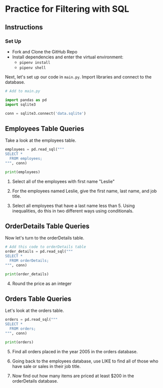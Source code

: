 # Practice for Filtering with SQL

## Instructions

### Set Up

* Fork and Clone the GitHub Repo
* Install dependencies and enter the virtual environment:
    * `pipenv install`
    * `pipenv shell`

Next, let's set up our code in `main.py`. Import libraries and connect to the database.

```python
# Add to main.py

import pandas as pd
import sqlite3

conn = sqlite3.connect('data.sqlite')
```
## Employees Table Queries

Take a look at the employees table.

```python
employees = pd.read_sql("""
SELECT *
  FROM employees;
""", conn)

print(employees)
```

1. Select all of the employees with first name "Leslie"

2. For the employees named Leslie, give the first name, last name, and job title.

3. Select all employees that have a last name less than 5. Using inequalities, do this in two different ways using conditionals.

## OrderDetails Table Queries

Now let's turn to the orderDetails table.

```python
# Add this code to orderDetails table
order_details = pd.read_sql("""
SELECT *
  FROM orderDetails;
""", conn)

print(order_details)
```

4. Round the price as an integer

## Orders Table Queries

Let's look at the orders table.

```python
orders = pd.read_sql("""
SELECT *
  FROM orders;
""", conn)

print(orders)
```

5. Find all orders placed in the year 2005 in the orders database.

6. Going back to the employees database, use LIKE to find all of those who have sale or sales in their job title.

7. Now find out how many items are priced at least $200 in the orderDetails database.